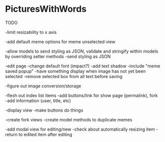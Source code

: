 PicturesWithWords
=================
TODO


-limit resizability to x axis

-add default meme options for meme unselected view

-allow models to send styling as JSON, validate and stringify within models by overriding setter methods
	-send styling as JSON

-edit page
	-change default font (impact?)
	-add text shadow
	-include "meme saved popup"
	-have something display when image has not yet been selected
	-remove selected box from all text before saving

-figure out image conversion/storage

-flesh out index list items
	-add buttons/link for show page (permalink), fork
	-add information (user, title, etc)

-display view
	-make buttons do things

-create fork views
	-create model methods to duplicate memes

-add modal view for editing/new
	-check about automatically resizing item
	-return to edited item after editing
